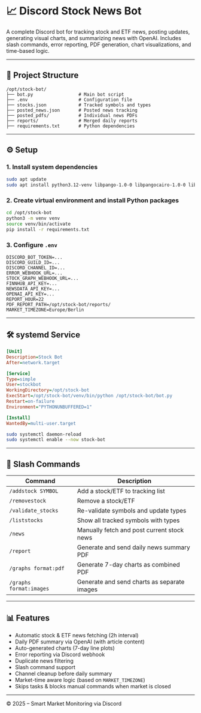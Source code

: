 # 📈 Discord Stock News Bot

A complete Discord bot for tracking stock and ETF news, posting updates, generating visual charts, and summarizing news with OpenAI. Includes slash commands, error reporting, PDF generation, chart visualizations, and time-based logic.

---

## 📁 Project Structure

```
/opt/stock-bot/
├── bot.py                 # Main bot script
├── .env                   # Configuration file
├── stocks.json            # Tracked symbols and types
├── posted_news.json       # Posted news tracking
├── posted_pdfs/           # Individual news PDFs
├── reports/               # Merged daily reports
├── requirements.txt       # Python dependencies
```

---

## ⚙️ Setup

### 1. Install system dependencies

```bash
sudo apt update
sudo apt install python3.12-venv libpango-1.0-0 libpangocairo-1.0-0 libcairo2 libgdk-pixbuf2.0-0 libxml2 libxslt1.1 libjpeg-dev libpng-dev build-essential
```

### 2. Create virtual environment and install Python packages

```bash
cd /opt/stock-bot
python3 -m venv venv
source venv/bin/activate
pip install -r requirements.txt
```

### 3. Configure `.env`

```env
DISCORD_BOT_TOKEN=...
DISCORD_GUILD_ID=...
DISCORD_CHANNEL_ID=...
ERROR_WEBHOOK_URL=...
STOCK_GRAPH_WEBHOOK_URL=...
FINNHUB_API_KEY=...
NEWSDATA_API_KEY=...
OPENAI_API_KEY=...
REPORT_HOUR=22
PDF_REPORT_PATH=/opt/stock-bot/reports/
MARKET_TIMEZONE=Europe/Berlin
```

---

## 🛠 systemd Service

```ini
[Unit]
Description=Stock Bot
After=network.target

[Service]
Type=simple
User=stockbot
WorkingDirectory=/opt/stock-bot
ExecStart=/opt/stock-bot/venv/bin/python /opt/stock-bot/bot.py
Restart=on-failure
Environment="PYTHONUNBUFFERED=1"

[Install]
WantedBy=multi-user.target
```

```bash
sudo systemctl daemon-reload
sudo systemctl enable --now stock-bot
```

---

## 💬 Slash Commands

| Command                  | Description                                          |
|--------------------------|------------------------------------------------------|
| `/addstock SYMBOL`       | Add a stock/ETF to tracking list                     |
| `/removestock`           | Remove a stock/ETF                                   |
| `/validate_stocks`       | Re-validate symbols and update types                 |
| `/liststocks`            | Show all tracked symbols with types                  |
| `/news`                  | Manually fetch and post current stock news           |
| `/report`                | Generate and send daily news summary PDF             |
| `/graphs format:pdf`     | Generate 7-day charts as combined PDF                |
| `/graphs format:images`  | Generate and send charts as separate images          |

---

## 📊 Features

- Automatic stock & ETF news fetching (2h interval)
- Daily PDF summary via OpenAI (with article content)
- Auto-generated charts (7-day line plots)
- Error reporting via Discord webhook
- Duplicate news filtering
- Slash command support
- Channel cleanup before daily summary
- Market-time aware logic (based on `MARKET_TIMEZONE`)
- Skips tasks & blocks manual commands when market is closed

---

© 2025 – Smart Market Monitoring via Discord
